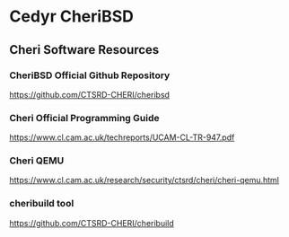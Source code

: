 # Cedyr CheriBSD

## Cheri Software Resources
### CheriBSD Official Github Repository  
https://github.com/CTSRD-CHERI/cheribsd 

### Cheri Official Programming Guide
https://www.cl.cam.ac.uk/techreports/UCAM-CL-TR-947.pdf 

### Cheri QEMU 
https://www.cl.cam.ac.uk/research/security/ctsrd/cheri/cheri-qemu.html 

### cheribuild tool
https://github.com/CTSRD-CHERI/cheribuild

